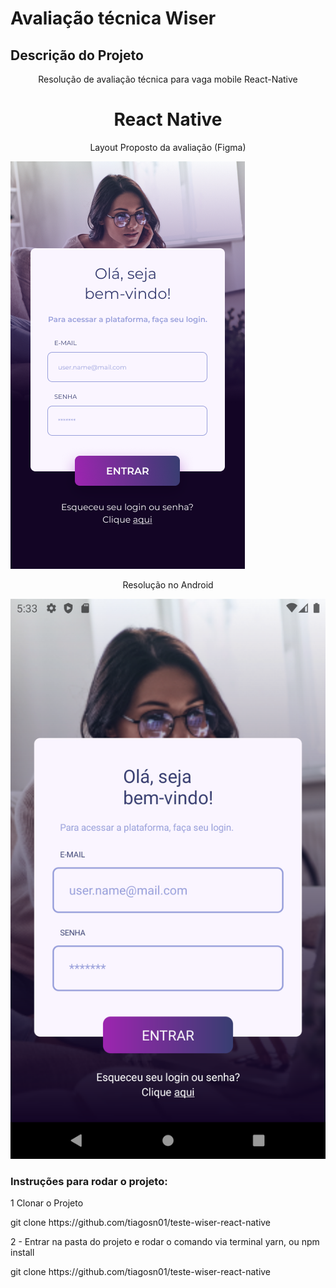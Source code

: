 # Avaliação técnica Wiser

## Descrição do Projeto
<p align="center">Resolução de avaliação técnica para vaga mobile React-Native</p>

<h1 align="center">
    React Native
</h1>

<p align="center">Layout Proposto da avaliação (Figma)</p>
<img src="./src/assets/Original.png">

<p align="center">Resolução no Android</p>
<img src="./src/assets/Teste.png">

<h3>Instruções para rodar o projeto:</h3>
  1 Clonar o Projeto
 <p>git clone https://github.com/tiagosn01/teste-wiser-react-native</p>

  2 - Entrar na pasta do projeto e rodar o comando via terminal yarn, ou npm install
 <p>  git clone https://github.com/tiagosn01/teste-wiser-react-native </p>



